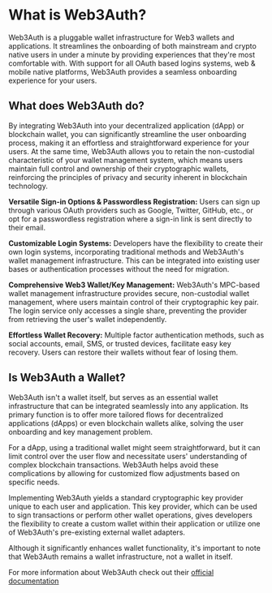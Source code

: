 # What is Web3Auth?

Web3Auth is a pluggable wallet infrastructure for Web3 wallets and applications. It streamlines the onboarding of both mainstream and crypto native users in under a minute by providing experiences that they're most comfortable with. With support for all OAuth based logins systems, web & mobile native platforms, Web3Auth provides a seamless onboarding experience for your users.

## What does Web3Auth do?

By integrating Web3Auth into your decentralized application (dApp) or blockchain wallet, you can significantly streamline the user onboarding process, making it an effortless and straightforward experience for your users. At the same time, Web3Auth allows you to retain the non-custodial characteristic of your wallet management system, which means users maintain full control and ownership of their cryptographic wallets, reinforcing the principles of privacy and security inherent in blockchain technology.

**Versatile Sign-in Options & Passwordless Registration:** Users can sign up through various OAuth providers such as Google, Twitter, GitHub, etc., or opt for a passwordless registration where a sign-in link is sent directly to their email.

**Customizable Login Systems:** Developers have the flexibility to create their own login systems, incorporating traditional methods and Web3Auth's wallet management infrastructure. This can be integrated into existing user bases or authentication processes without the need for migration.

**Comprehensive Web3 Wallet/Key Management:** Web3Auth's MPC-based wallet management infrastructure provides secure, non-custodial wallet management, where users maintain control of their cryptographic key pair. The login service only accesses a single share, preventing the provider from retrieving the user's wallet independently.

**Effortless Wallet Recovery:** Multiple factor authentication methods, such as social accounts, email, SMS, or trusted devices, facilitate easy key recovery. Users can restore their wallets without fear of losing them.

## Is Web3Auth a Wallet?

Web3Auth isn't a wallet itself, but serves as an essential wallet infrastructure that can be integrated seamlessly into any application. Its primary function is to offer more tailored flows for decentralized applications (dApps) or even blockchain wallets alike, solving the user onboarding and key management problem.

For a dApp, using a traditional wallet might seem straightforward, but it can limit control over the user flow and necessitate users' understanding of complex blockchain transactions. Web3Auth helps avoid these complications by allowing for customized flow adjustments based on specific needs.

Implementing Web3Auth yields a standard cryptographic key provider unique to each user and application. This key provider, which can be used to sign transactions or perform other wallet operations, gives developers the flexibility to create a custom wallet within their application or utilize one of Web3Auth's pre-existing external wallet adapters.

Although it significantly enhances wallet functionality, it's important to note that Web3Auth remains a wallet infrastructure, not a wallet in itself.

For more information about Web3Auth check out their [official documentation](https://web3auth.io/docs/what-is-web3auth)

<br/>

